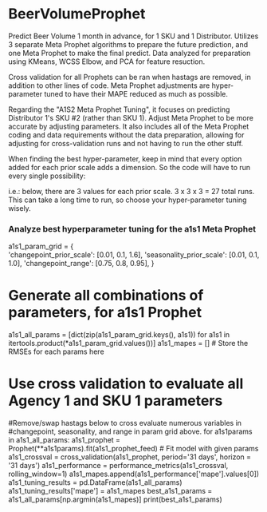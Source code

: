 # BeerVolumeProphet
Predict Beer Volume 1 month in advance, for 1 SKU and 1 Distributor. Utilizes 3 separate Meta Prophet algorithms to prepare the future prediction, and one Meta Prophet to make the final predict.  Data analyzed for preparation using KMeans, WCSS Elbow, and PCA for feature resuction.

Cross validation for all Prophets can be ran when hastags are removed, in addition to other lines of code.  Meta Prophet adjustments are hyper-parameter tuned to have their MAPE reduced as much as possible.

Regarding the "A1S2 Meta Prophet Tuning", it focuses on predicting Distributor 1's SKU #2 (rather than SKU 1). Adjust Meta Prophet to be more accurate by adjusting parameters.  It also includes all of the Meta Prophet coding and data requirements without the data preparation, allowing for adjusting for cross-validation runs and not having to run the other stuff.

When finding the best hyper-parameter, keep in mind that every option added for each prior scale adds a dimension.  So the code will have to run every single possibility:

i.e.: below, there are 3 values for each prior scale.  3 x 3 x 3 = 27 total runs.  This can take a long time to run, so choose your hyper-parameter tuning wisely.

### Analyze best hyperparameter tuning for the a1s1 Meta Prophet
a1s1_param_grid = {  
    'changepoint_prior_scale': [0.01, 0.1, 1.6],
    'seasonality_prior_scale': [0.01, 0.1, 1.0],
    'changepoint_range': [0.75, 0.8, 0.95],
}
# Generate all combinations of parameters, for a1s1 Prophet
a1s1_all_params = [dict(zip(a1s1_param_grid.keys(), 
                                a1s1)) for a1s1 in itertools.product(*a1s1_param_grid.values())]
a1s1_mapes = []  # Store the RMSEs for each params here
# Use cross validation to evaluate all Agency 1 and SKU 1 parameters 
#Remove/swap hastags below to cross evaluate numerous variables in
#changepoint, seasonality, and range in param grid above.
for a1s1params in a1s1_all_params:
    a1s1_prophet = Prophet(**a1s1params).fit(a1s1_prophet_feed) 
    # Fit model with given params
    a1s1_crossval = cross_validation(a1s1_prophet, period='31 days', horizon = '31 days')
    a1s1_performance = performance_metrics(a1s1_crossval, rolling_window=1)
    a1s1_mapes.append(a1s1_performance['mape'].values[0])
a1s1_tuning_results = pd.DataFrame(a1s1_all_params)
a1s1_tuning_results['mape'] = a1s1_mapes
best_a1s1_params = a1s1_all_params[np.argmin(a1s1_mapes)]
print(best_a1s1_params)
